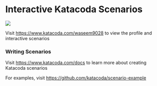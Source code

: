 # Interactive Katacoda Scenarios

[![](http://shields.katacoda.com/katacoda/waseem9028/count.svg)](https://www.katacoda.com/waseem9028 "Get your profile on Katacoda.com")

Visit https://www.katacoda.com/waseem9028 to view the profile and interactive scenarios

### Writing Scenarios
Visit https://www.katacoda.com/docs to learn more about creating Katacoda scenarios

For examples, visit https://github.com/katacoda/scenario-example
